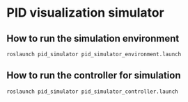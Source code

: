 # PID visualization simulator

## How to run the simulation environment
``` roslaunch pid_simulator pid_simulator_environment.launch ```

## How to run the controller for simulation
``` roslaunch pid_simulator pid_simulator_controller.launch ```

